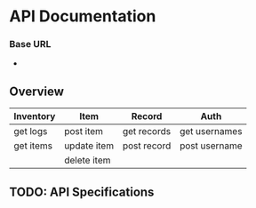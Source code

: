 # API Documentation

### Base URL

-

## Overview

| Inventory  | Item        | Record      | Auth          |
| -          | -           | -           | -             |
| get logs   | post item   | get records | get usernames | 
| get items  | update item | post record | post username | 
|            | delete item |             |               | 

## TODO: API Specifications